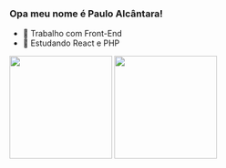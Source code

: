 ### Opa meu nome é Paulo Alcântara!

- 🔭 Trabalho com Front-End
- 🌱 Estudando React e PHP

<div>
  <a href="https://github.com/Paul1nho0-ALC"></a>
  <img height="180em" src="https://github-readme-stats.vercel.app/api?username=Paul1nho0-ALC&show_icons=true&theme=transparent"/>
  <img height="180em" src="https://github-readme-stats.vercel.app/api/top-langs/?username=Paul1nho0-ALC&layout=compact&theme=transparent">
</div>
